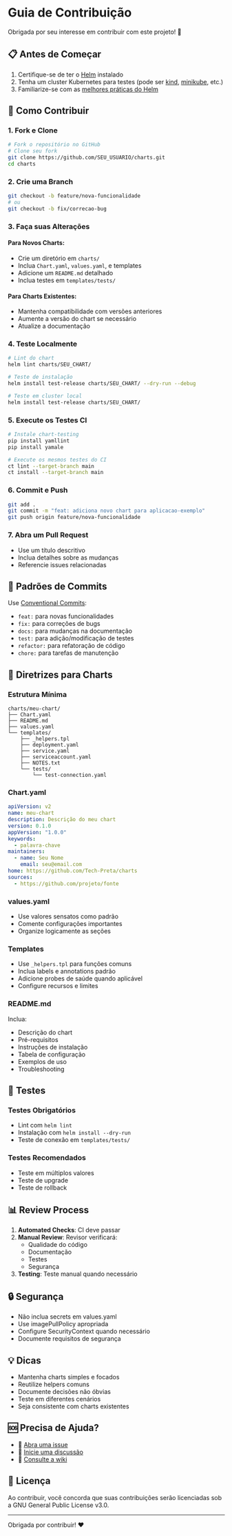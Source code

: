 # Guia de Contribuição

Obrigada por seu interesse em contribuir com este projeto! 🎉

## 📋 Antes de Começar

1. Certifique-se de ter o [Helm](https://helm.sh/docs/intro/install/) instalado
2. Tenha um cluster Kubernetes para testes (pode ser [kind](https://kind.sigs.k8s.io/), [minikube](https://minikube.sigs.k8s.io/), etc.)
3. Familiarize-se com as [melhores práticas do Helm](https://helm.sh/docs/chart_best_practices/)

## 🚀 Como Contribuir

### 1. Fork e Clone

```bash
# Fork o repositório no GitHub
# Clone seu fork
git clone https://github.com/SEU_USUARIO/charts.git
cd charts
```

### 2. Crie uma Branch

```bash
git checkout -b feature/nova-funcionalidade
# ou
git checkout -b fix/correcao-bug
```

### 3. Faça suas Alterações

#### Para Novos Charts:
- Crie um diretório em `charts/`
- Inclua `Chart.yaml`, `values.yaml`, e templates
- Adicione um `README.md` detalhado
- Inclua testes em `templates/tests/`

#### Para Charts Existentes:
- Mantenha compatibilidade com versões anteriores
- Aumente a versão do chart se necessário
- Atualize a documentação

### 4. Teste Localmente

```bash
# Lint do chart
helm lint charts/SEU_CHART/

# Teste de instalação
helm install test-release charts/SEU_CHART/ --dry-run --debug

# Teste em cluster local
helm install test-release charts/SEU_CHART/
```

### 5. Execute os Testes CI

```bash
# Instale chart-testing
pip install yamllint
pip install yamale

# Execute os mesmos testes do CI
ct lint --target-branch main
ct install --target-branch main
```

### 6. Commit e Push

```bash
git add .
git commit -m "feat: adiciona novo chart para aplicacao-exemplo"
git push origin feature/nova-funcionalidade
```

### 7. Abra um Pull Request

- Use um título descritivo
- Inclua detalhes sobre as mudanças
- Referencie issues relacionadas

## 📝 Padrões de Commits

Use [Conventional Commits](https://www.conventionalcommits.org/):

- `feat:` para novas funcionalidades
- `fix:` para correções de bugs
- `docs:` para mudanças na documentação
- `test:` para adição/modificação de testes
- `refactor:` para refatoração de código
- `chore:` para tarefas de manutenção

## 🎯 Diretrizes para Charts

### Estrutura Mínima
```
charts/meu-chart/
├── Chart.yaml
├── README.md
├── values.yaml
└── templates/
    ├── _helpers.tpl
    ├── deployment.yaml
    ├── service.yaml
    ├── serviceaccount.yaml
    ├── NOTES.txt
    └── tests/
        └── test-connection.yaml
```

### Chart.yaml
```yaml
apiVersion: v2
name: meu-chart
description: Descrição do meu chart
version: 0.1.0
appVersion: "1.0.0"
keywords:
  - palavra-chave
maintainers:
  - name: Seu Nome
    email: seu@email.com
home: https://github.com/Tech-Preta/charts
sources:
  - https://github.com/projeto/fonte
```

### values.yaml
- Use valores sensatos como padrão
- Comente configurações importantes
- Organize logicamente as seções

### Templates
- Use `_helpers.tpl` para funções comuns
- Inclua labels e annotations padrão
- Adicione probes de saúde quando aplicável
- Configure recursos e limites

### README.md
Inclua:
- Descrição do chart
- Pré-requisitos
- Instruções de instalação
- Tabela de configuração
- Exemplos de uso
- Troubleshooting

## 🧪 Testes

### Testes Obrigatórios
- Lint com `helm lint`
- Instalação com `helm install --dry-run`
- Teste de conexão em `templates/tests/`

### Testes Recomendados
- Teste em múltiplos valores
- Teste de upgrade
- Teste de rollback

## 📊 Review Process

1. **Automated Checks**: CI deve passar
2. **Manual Review**: Revisor verificará:
   - Qualidade do código
   - Documentação
   - Testes
   - Segurança
3. **Testing**: Teste manual quando necessário

## 🔒 Segurança

- Não inclua secrets em values.yaml
- Use imagePullPolicy apropriada
- Configure SecurityContext quando necessário
- Documente requisitos de segurança

## 💡 Dicas

- Mantenha charts simples e focados
- Reutilize helpers comuns
- Documente decisões não óbvias
- Teste em diferentes cenários
- Seja consistente com charts existentes

## 🆘 Precisa de Ajuda?

- 📧 [Abra uma issue](https://github.com/Tech-Preta/charts/issues/new)
- 💬 [Inicie uma discussão](https://github.com/Tech-Preta/charts/discussions)
- 📖 [Consulte a wiki](https://github.com/Tech-Preta/charts/wiki)

## 📄 Licença

Ao contribuir, você concorda que suas contribuições serão licenciadas sob a GNU General Public License v3.0.

---

Obrigada por contribuir! ❤️
